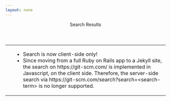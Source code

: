 ```yaml
---
layout: none
---
```


<header> Search Results </header>

<table>
  <tbody><tr class="show-all">
    <td class="category"> &nbsp; </td>
    <td class="matches">
      <ul>
        <li>
          <a class="highlight">Search is now client-side only!</a>
        </li>
        <li>
          Since moving from a full Ruby on Rails app to a Jekyll site, the search on https://git-scm.com/ is implemented in Javascript, on the client side. Therefore, the server-side search via https://git-scm.com/search?search=&lt;search-term&gt; is no longer supported.
        </li>
      </ul>
    </td>
  </tr>
</tbody></table>